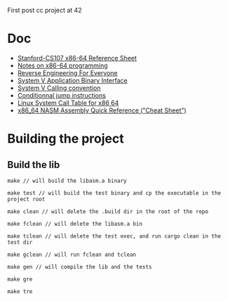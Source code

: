 First post cc project at 42

# Doc

- [Stanford-CS107 x86-64 Reference Sheet](https://web.stanford.edu/class/archive/cs/cs107/cs107.1252/resources/x86-64-reference.pdf)
- [Notes on x86-64 programming](https://usr.lmf.cnrs.fr/~jcf/ens/compil/x86-64.pdf)
- [Reverse Engineering For Everyone](https://0xinfection.github.io/reversing/reversing-for-everyone.pdf)
- [System V Application Binary Interface](https://refspecs.linuxbase.org/elf/x86_64-abi-0.99.pdf)
- [System V Calling convention](https://en.wikipedia.org/wiki/X86_calling_conventions#x86-64_calling_conventions)
- [Conditionnal jump instructions](https://www.philadelphia.edu.jo/academics/qhamarsheh/uploads/Lecture%2018%20Conditional%20Jumps%20Instructions.pdf)
- [Linux System Call Table for x86 64](https://blog.rchapman.org/posts/Linux_System_Call_Table_for_x86_64/)
- [x86_64 NASM Assembly Quick Reference ("Cheat Sheet")](https://www.cs.uaf.edu/2017/fall/cs301/reference/x86_64.html)

# Building the project

## Build the lib

```
make // will build the libasm.a binary
```
```
make test // will build the test binary and cp the executable in the project root
```
```
make clean // will delete the .build dir in the root of the repo
```
```
make fclean // will delete the libasm.a bin
```
```
make tclean // will delete the test exec, and run cargo clean in the test dir
```
```
make gclean // will run fclean and tclean
```
```
make gen // will compile the lib and the tests
```
```
make gre
```
```
make tre
```
